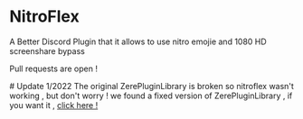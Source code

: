 # NitroFlex
A Better Discord Plugin that it allows to use nitro emojie and 1080 HD screenshare bypass 
<p> Pull requests are open !</p>
# Update 1/2022
The original ZerePluginLibrary is broken so nitroflex wasn't working , but don't worry ! we found a fixed version of ZerePluginLibrary , if you want it , <a href="https://github.com/BlackusPL/OnesPluginLibrary">click here !</a>
